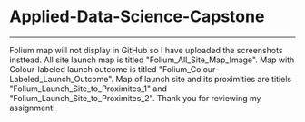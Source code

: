# Applied-Data-Science-Capstone
----
Folium map will not display in GitHub so I have uploaded the screenshots insttead. 
All site launch map is titled "Folium_All_Site_Map_Image".
Map with Colour-labeled launch outcome is titled "Folium_Colour-Labeled_Launch_Outcome".
Map of launch site and its proximities are titiels "Folium_Launch_Site_to_Proximites_1" and "Folium_Launch_Site_to_Proximites_2".
Thank you for reviewing my assignment!
